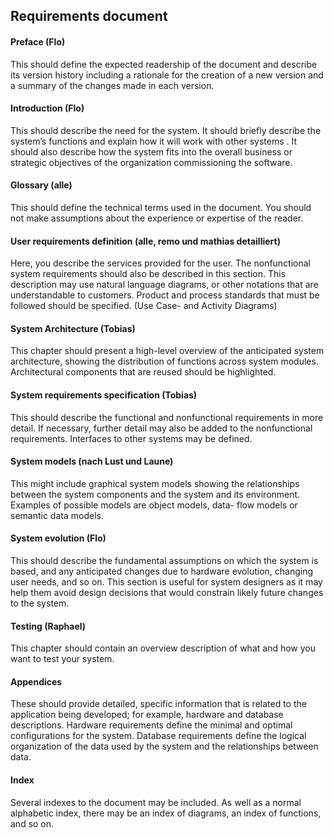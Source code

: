## Requirements document

#### Preface (Flo)
This should define the expected readership of the document and describe
its version history including a rationale for the creation of a new version
and a summary of the changes made in each version.

#### Introduction (Flo)
This should describe the need for the system. It should briefly describe the
system’s functions and explain how it will work with other systems . It
should also describe how the system fits into the overall business or
strategic objectives of the organization commissioning the software.

#### Glossary (alle)
This should define the technical terms used in the document. You should
not make assumptions about the experience or expertise of the reader.

#### User requirements definition (alle, remo und mathias detailliert)
Here, you describe the services provided for the user. The nonfunctional
system requirements should also be described in this section. This
description may use natural language diagrams, or other notations that are
understandable to customers. Product and process standards that must be
followed should be specified. (Use Case- and Activity Diagrams)

#### System Architecture (Tobias)
This chapter should present a high-level overview of the anticipated system
architecture, showing the distribution of functions across system modules.
Architectural components that are reused should be highlighted.

#### System requirements specification (Tobias)
This should describe the functional and nonfunctional requirements in more detail.
If necessary, further detail may also be added to the nonfunctional requirements.
Interfaces to other systems may be defined.

#### System models (nach Lust und Laune)
This might include graphical system models showing the relationships between
the system components and the system and its environment. Examples of
possible models are object models, data- flow models or semantic data models.

#### System evolution (Flo)
This should describe the fundamental assumptions on which the system is based,
and any anticipated changes due to hardware evolution, changing user needs,
and so on. This section is useful for system designers as it may help them avoid
design decisions that would constrain likely future changes to the system.

#### Testing (Raphael)
This chapter should contain an overview description of what and how you want to
test your system.

#### Appendices
These should provide detailed, specific information that is related to the
application being developed; for example, hardware and database descriptions.
Hardware requirements define the minimal and optimal configurations for the
system. Database requirements define the logical organization of the data used
by the system and the relationships between data.

#### Index
Several indexes to the document may be included. As well as a normal alphabetic
index, there may be an index of diagrams, an index of functions, and so on.
